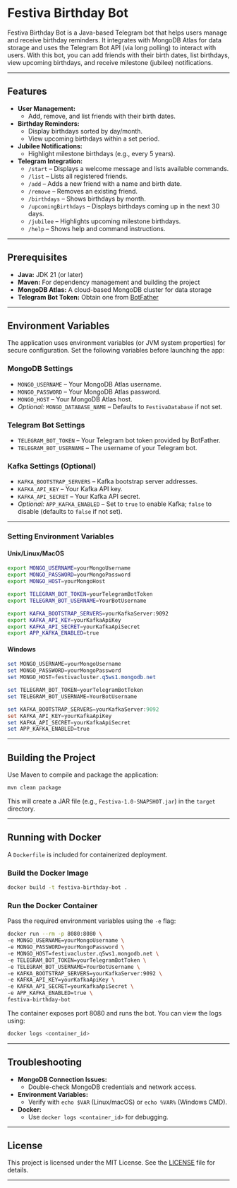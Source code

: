 # Festiva Birthday Bot

Festiva Birthday Bot is a Java-based Telegram bot that helps users manage and receive birthday reminders. It integrates with MongoDB Atlas for data storage and uses the Telegram Bot API (via long polling) to interact with users. With this bot, you can add friends with their birth dates, list birthdays, view upcoming birthdays, and receive milestone (jubilee) notifications.

---

## Features

- **User Management:**
    - Add, remove, and list friends with their birth dates.
- **Birthday Reminders:**
    - Display birthdays sorted by day/month.
    - View upcoming birthdays within a set period.
- **Jubilee Notifications:**
    - Highlight milestone birthdays (e.g., every 5 years).
- **Telegram Integration:**
    - `/start` – Displays a welcome message and lists available commands.
    - `/list` – Lists all registered friends.
    - `/add` – Adds a new friend with a name and birth date.
    - `/remove` – Removes an existing friend.
    - `/birthdays` – Shows birthdays by month.
    - `/upcomingBirthdays` – Displays birthdays coming up in the next 30 days.
    - `/jubilee` – Highlights upcoming milestone birthdays.
    - `/help` – Shows help and command instructions.

---

## Prerequisites

- **Java:** JDK 21 (or later)
- **Maven:** For dependency management and building the project
- **MongoDB Atlas:** A cloud-based MongoDB cluster for data storage
- **Telegram Bot Token:** Obtain one from [BotFather](https://core.telegram.org/bots#6-botfather)

---

## Environment Variables

The application uses environment variables (or JVM system properties) for secure configuration. Set the following variables before launching the app:

### MongoDB Settings
- `MONGO_USERNAME` – Your MongoDB Atlas username.
- `MONGO_PASSWORD` – Your MongoDB Atlas password.
- `MONGO_HOST` – Your MongoDB Atlas host.
- *Optional:* `MONGO_DATABASE_NAME` – Defaults to `FestivaDatabase` if not set.

### Telegram Bot Settings
- `TELEGRAM_BOT_TOKEN` – Your Telegram bot token provided by BotFather.
- `TELEGRAM_BOT_USERNAME` – The username of your Telegram bot.

### Kafka Settings (Optional)
- `KAFKA_BOOTSTRAP_SERVERS` – Kafka bootstrap server addresses.
- `KAFKA_API_KEY` – Your Kafka API key.
- `KAFKA_API_SECRET` – Your Kafka API secret.
- *Optional:* `APP_KAFKA_ENABLED` – Set to `true` to enable Kafka; `false` to disable (defaults to `false` if not set).

---

### Setting Environment Variables

#### Unix/Linux/MacOS
```bash
export MONGO_USERNAME=yourMongoUsername
export MONGO_PASSWORD=yourMongoPassword
export MONGO_HOST=yourMongoHost

export TELEGRAM_BOT_TOKEN=yourTelegramBotToken
export TELEGRAM_BOT_USERNAME=YourBotUsername

export KAFKA_BOOTSTRAP_SERVERS=yourKafkaServer:9092
export KAFKA_API_KEY=yourKafkaApiKey
export KAFKA_API_SECRET=yourKafkaApiSecret
export APP_KAFKA_ENABLED=true
```

#### Windows
```powershell
set MONGO_USERNAME=yourMongoUsername
set MONGO_PASSWORD=yourMongoPassword
set MONGO_HOST=festivacluster.q5ws1.mongodb.net

set TELEGRAM_BOT_TOKEN=yourTelegramBotToken
set TELEGRAM_BOT_USERNAME=YourBotUsername

set KAFKA_BOOTSTRAP_SERVERS=yourKafkaServer:9092
set KAFKA_API_KEY=yourKafkaApiKey
set KAFKA_API_SECRET=yourKafkaApiSecret
set APP_KAFKA_ENABLED=true
```

---

## Building the Project

Use Maven to compile and package the application:

```bash
mvn clean package
```

This will create a JAR file (e.g., `Festiva-1.0-SNAPSHOT.jar`) in the `target` directory.

---

## Running with Docker

A `Dockerfile` is included for containerized deployment.

### Build the Docker Image
```bash
docker build -t festiva-birthday-bot .
```

### Run the Docker Container
Pass the required environment variables using the `-e` flag:

```bash
docker run --rm -p 8080:8080 \
-e MONGO_USERNAME=yourMongoUsername \
-e MONGO_PASSWORD=yourMongoPassword \
-e MONGO_HOST=festivacluster.q5ws1.mongodb.net \
-e TELEGRAM_BOT_TOKEN=yourTelegramBotToken \
-e TELEGRAM_BOT_USERNAME=YourBotUsername \
-e KAFKA_BOOTSTRAP_SERVERS=yourKafkaServer:9092 \
-e KAFKA_API_KEY=yourKafkaApiKey \
-e KAFKA_API_SECRET=yourKafkaApiSecret \
-e APP_KAFKA_ENABLED=true \
festiva-birthday-bot
```

The container exposes port 8080 and runs the bot. You can view the logs using:

```bash
docker logs <container_id>
```

---


## Troubleshooting

- **MongoDB Connection Issues:**
    - Double-check MongoDB credentials and network access.
- **Environment Variables:**
    - Verify with `echo $VAR` (Linux/macOS) or `echo %VAR%` (Windows CMD).
- **Docker:**
    - Use `docker logs <container_id>` for debugging.

---

## License

This project is licensed under the MIT License. See the [LICENSE](LICENSE) file for details.

---